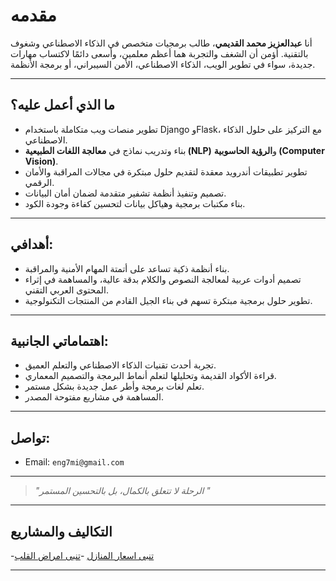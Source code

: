 #  مقدمه

 أنا **عبدالعزيز محمد القديمي**، طالب برمجيات متخصص في الذكاء الاصطناعي وشغوف بالتقنية. أؤمن أن الشغف والتجربة هما أعظم معلمين، وأسعى دائمًا لاكتساب مهارات جديدة، سواء في تطوير الويب، الذكاء الاصطناعي، الأمن السيبراني، أو برمجة الأنظمة.

---

##  ما الذي أعمل عليه؟

-  تطوير منصات ويب متكاملة باستخدام Django وFlask، مع التركيز على حلول الذكاء الاصطناعي.
-  بناء وتدريب نماذج في **معالجة اللغات الطبيعية (NLP)** و**الرؤية الحاسوبية (Computer Vision)**.
-  تطوير تطبيقات أندرويد معقدة لتقديم حلول مبتكرة في مجالات المراقبة والأمان الرقمي.
-  تصميم وتنفيذ أنظمة تشفير متقدمة لضمان أمان البيانات.
-  بناء مكتبات برمجية وهياكل بيانات لتحسين كفاءة وجودة الكود.

---

##  أهدافي:

- بناء أنظمة ذكية تساعد على أتمتة المهام الأمنية والمراقبة.
- تصميم أدوات عربية لمعالجة النصوص والكلام بدقة عالية، والمساهمة في إثراء المحتوى العربي التقني.
- تطوير حلول برمجية مبتكرة تسهم في بناء الجيل القادم من المنتجات التكنولوجية.

---

##  اهتماماتي الجانبية:

- تجربة أحدث تقنيات الذكاء الاصطناعي والتعلم العميق.
- قراءة الأكواد القديمة وتحليلها لتعلم أنماط البرمجة والتصميم المعماري.
- تعلم لغات برمجة وأطر عمل جديدة بشكل مستمر.
- المساهمة في مشاريع مفتوحة المصدر.

---

##  تواصل:

-  Email: `eng7mi@gmail.com`

---

> *"الرحلة لا تتعلق بالكمال، بل بالتحسين المستمر "*
---
## التكاليف والمشاريع

-[تنبى اسعار المنازل](https://github.com/Alqudimi/housing-price-prediction) 
-[تنبى امراض القلب](https://github.com/Alqudimi/hart-diseasis-prediction) 


---
